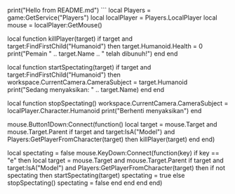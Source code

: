 print("Hello from README.md") ```
local Players = game:GetService("Players")
local localPlayer = Players.LocalPlayer
local mouse = localPlayer:GetMouse()

local function killPlayer(target)
    if target and target:FindFirstChild("Humanoid") then
        target.Humanoid.Health = 0
        print("Pemain " .. target.Name .. " telah dibunuh!")
    end
end

local function startSpectating(target)
    if target and target:FindFirstChild("Humanoid") then
        workspace.CurrentCamera.CameraSubject = target.Humanoid
        print("Sedang menyaksikan: " .. target.Name)
    end
end

local function stopSpectating()
    workspace.CurrentCamera.CameraSubject = localPlayer.Character.Humanoid
    print("Berhenti menyaksikan")
end

mouse.Button1Down:Connect(function()
    local target = mouse.Target and mouse.Target.Parent
    if target and target:IsA("Model") and Players:GetPlayerFromCharacter(target) then
        killPlayer(target)
    end
end)

local spectating = false
mouse.KeyDown:Connect(function(key)
    if key == "e" then
        local target = mouse.Target and mouse.Target.Parent
        if target and target:IsA("Model") and Players:GetPlayerFromCharacter(target) then
            if not spectating then
                startSpectating(target)
                spectating = true
            else
                stopSpectating()
                spectating = false
            end
        end
    end
end)
```# Ujicoba-